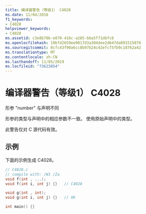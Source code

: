 ```yaml
---
title: 编译器警告（等级1） C4028
ms.date: 11/04/2016
f1_keywords:
- C4028
helpviewer_keywords:
- C4028
ms.assetid: c3e8b70b-e870-416c-a285-bba5f71dbfc6
ms.openlocfilehash: 19bfd2659ee9017d3a304dee2d647da091515876
ms.sourcegitcommit: 0cfc43f90a6cc8b97b24c42efcf5fb9c18762a42
ms.translationtype: MT
ms.contentlocale: zh-CN
ms.lasthandoff: 11/05/2019
ms.locfileid: "73623854"
---
```

# <a name="compiler-warning-level-1-c4028"></a>编译器警告（等级1） C4028

形参 "number" 与声明不同

形参的类型与声明中的相应参数不一致。 使用原始声明中的类型。

此警告仅对 C 源代码有效。

## <a name="example"></a>示例

下面的示例生成 C4028。

```c
// C4028.c
// compile with: /W1 /Za
void f(int , ...);
void f(int i, int j) {}   // C4028

void g(int , int);
void g(int i, int j) {}   // OK

int main() {}
```